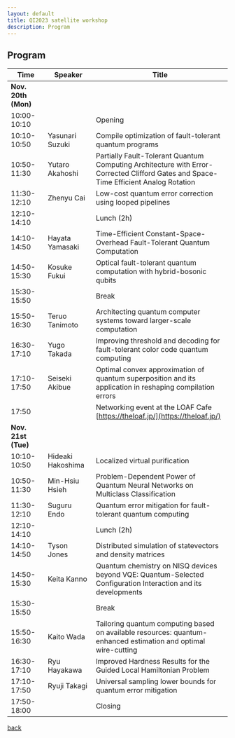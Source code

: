 ```yaml
---
layout: default
title: QI2023 satellite workshop
description: Program
---
```


## Program

| Time        | Speaker | Title |
|-------------|---------|-------|
| **Nov. 20th (Mon)** | | |
| 10:00-10:10 | | Opening |
| 10:10-10:50 | Yasunari Suzuki | Compile optimization of fault-tolerant quantum programs |
| 10:50-11:30 | Yutaro Akahoshi | Partially Fault-Tolerant Quantum Computing Architecture with Error-Corrected Clifford Gates and Space-Time Efficient Analog Rotation |
| 11:30-12:10 | Zhenyu Cai | Low-cost quantum error correction using looped pipelines |
| 12:10-14:10 | | Lunch (2h) |
| 14:10-14:50 | Hayata Yamasaki | Time-Efficient Constant-Space-Overhead Fault-Tolerant Quantum Computation |
| 14:50-15:30 | Kosuke Fukui | Optical fault-tolerant quantum computation with hybrid-bosonic qubits |
| 15:30-15:50 | | Break |
| 15:50-16:30 | Teruo Tanimoto | Architecting quantum computer systems toward larger-scale computation |
| 16:30-17:10 | Yugo Takada | Improving threshold and decoding for fault-tolerant color code quantum computing |
| 17:10-17:50 | Seiseki Akibue | Optimal convex approximation of quantum superposition and its application in reshaping compilation errors |
| 17:50 | | Networking event at the LOAF Cafe [https://theloaf.jp/](https://theloaf.jp/) |
| **Nov. 21st (Tue)** | | |
| 10:10-10:50 | Hideaki Hakoshima | Localized virtual purification |
| 10:50-11:30 | Min-Hsiu Hsieh | Problem-Dependent Power of Quantum Neural Networks on Multiclass Classification |
| 11:30-12:10 | Suguru Endo | Quantum error mitigation for fault-tolerant quantum computing |
| 12:10-14:10 | | Lunch (2h) |
| 14:10-14:50 | Tyson Jones | Distributed simulation of statevectors and density matrices |
| 14:50-15:30 | Keita Kanno | Quantum chemistry on NISQ devices beyond VQE: Quantum-Selected Configuration Interaction and its developments |
| 15:30-15:50 | | Break |
| 15:50-16:30 | Kaito Wada | Tailoring quantum computing based on available resources: quantum-enhanced estimation and optimal wire-cutting |
| 16:30-17:10 | Ryu Hayakawa | Improved Hardness Results for the Guided Local Hamiltonian Problem |
| 17:10-17:50 | Ryuji Takagi | Universal sampling lower bounds for quantum error mitigation |
| 17:50-18:00 | | Closing |


[back](./)
